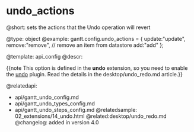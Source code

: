 undo_actions
=============

@short:
	sets the actions that the Undo operation will revert

@type: object
@example:
gantt.config.undo_actions = {
	update:"update",
	remove:"remove", // remove an item from datastore
	add:"add"
};

@template:	api_config
@descr:

{{note This option is defined in the **undo** extension, so you need to enable the [undo](desktop/extensions_list.md#undo) plugin. Read the details in the desktop/undo_redo.md article.}}


@relatedapi:
- api/gantt_undo_config.md
- api/gantt_undo_types_config.md
- api/gantt_undo_steps_config.md
@relatedsample:
02_extensions/14_undo.html
@related:desktop/undo_redo.md
@changelog:
added in version 4.0